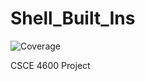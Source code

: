 # Shell_Built_Ins
![Coverage](https://img.shields.io/badge/Coverage-71.9%25-brightgreen)
 
 CSCE 4600 Project
